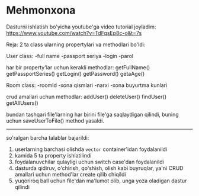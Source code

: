 # Mehmonxona
Dasturni ishlatish bo'yicha youtube'ga video tutorial joyladim: https://www.youtube.com/watch?v=TdFqsEp8c-o&t=7s

Reja:
2 ta class ularning propertylari va methodlari bo'ldi:

User class:
-full name
-passport seriya
-login
-parol

har bir property'lar uchun kerakli methodlar:
getFullName()
getPassportSeries()
getLogin()
getPassword()
getaAge()

Room class:
-roomId
-xona qismlari
-narxi
-xona buyurtma kunlari

crud amallari uchun methodlar:
addUser()
deleteUser()
findUser()
getAllUsers()

bundan tashqari file'larning har birini file'ga saqlaydigan qilindi, buning uchun saveUserToFile() method yasaldi.

____________________________________________________________________________________________________________________________

so'ralgan barcha talablar bajarildi:
1. userlarning barchasi olishda `vector` container'idan foydalanildi
2. kamida 5 ta property ishlatilindi
3. foydalanuvchilar qulayligi uchun switch case'dan foydalanildi
4. dasturda qidiruv, o'chirish, qo'shish, olish kabi buyruqlar, ya'ni CRUD amallari uchun method'lar create qilib chiqildi
5. yuqoriroq ball uchun file'dan ma'lumot olib, unga yoza oladigan dastur qilindi
